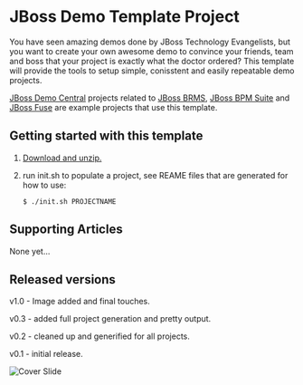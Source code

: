 JBoss Demo Template Project
===========================
You have seen amazing demos done by JBoss Technology Evangelists, but you want to create your 
own awesome demo to convince your friends, team and boss that your project is exactly what the
doctor ordered? This template will provide the tools to setup simple, conisstent and easily 
repeatable demo projects. 

[JBoss Demo Central](https://jbossdemocentral.github.io) projects related to [JBoss BRMS](https://jbossdemocentral.github.io/#/brms), [JBoss BPM Suite](https://jbossdemocentral.github.io/#/bpms) and [JBoss Fuse](https://jbossdemocentral.github.io/#/fuse) are example projects that use this template.

Getting started with this template
----------------------------------
1. [Download and unzip.](https://github.com/eschabell/jboss-demo-template/archive/master.zip)

2. run init.sh to populate a project, see REAME files that are generated for how to use:
   ```
   $ ./init.sh PROJECTNAME
   ```


Supporting Articles
-------------------
None yet...


Released versions
-----------------
v1.0 - Image added and final touches.

v0.3 - added full project generation and pretty output.

v0.2 - cleaned up and generified for all projects.

v0.1 - initial release.


![Cover Slide](https://raw.githubusercontent.com/eschabell/jboss-demo-template/master/cover.png)
